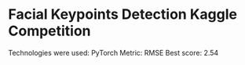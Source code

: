 # Facial Keypoints Detection Kaggle Competition

Technologies were used: PyTorch
Metric: RMSE
Best score: 2.54
